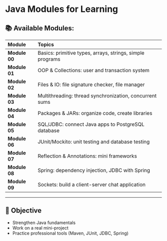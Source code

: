 # Java Modules for Learning

## 📚 Available Modules:

| Module | Topics |
| :--- | :--- |
| **Module 00** | Basics: primitive types, arrays, strings, simple programs |
| **Module 01** | OOP & Collections: user and transaction system |
| **Module 02** | Files & IO: file signature checker, file manager |
| **Module 03** | Multithreading: thread synchronization, concurrent sums |
| **Module 04** | Packages & JARs: organize code, create libraries |
| **Module 05** | SQL/JDBC: connect Java apps to PostgreSQL database |
| **Module 06** | JUnit/Mockito: unit testing and database testing |
| **Module 07** | Reflection & Annotations: mini frameworks |
| **Module 08** | Spring: dependency injection, JDBC with Spring |
| **Module 09** | Sockets: build a client-server chat application |

---

## 🎯 Objective
- Strengthen Java fundamentals
- Work on a real mini-project
- Practice professional tools (Maven, JUnit, JDBC, Spring)
